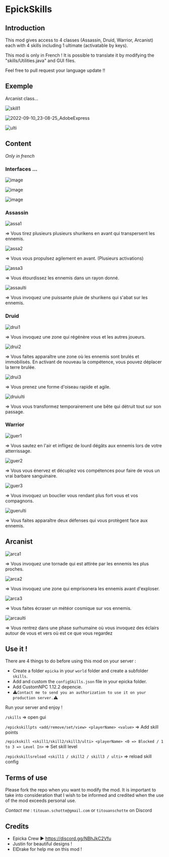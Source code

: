 # EpickSkills

## Introduction


This mod gives access to 4 classes (Assassin, Druid, Warrior, Arcanist) each with 4 skills including 1 ultimate (activatable by keys).

This mod is only in French !
It is possible to translate it by modifying the "skills/Utilities.java" and GUI files.

Feel free to pull request your language update !!


## Exemple 

Arcanist class...

![skill1](https://github.com/Titouan-Schotte/EpickSkills/assets/73279480/1fb0c6bf-50b3-4be2-aabb-5ad41d28c0bc)

![2022-09-10_23-08-25_AdobeExpress](https://github.com/Titouan-Schotte/EpickSkills/assets/73279480/b04df40e-fb71-4f2b-81ec-05dde46e8b6d)

![ulti](https://media.discordapp.net/attachments/922484979412373534/1128704082425684061/ulti_1.gif)





## Content
*Only in french*

### Interfaces ...

![image](https://github.com/Titouan-Schotte/EpickSkills/assets/73279480/d80ddf00-6307-401d-bb45-0e9c0a05e01b)

![image](https://github.com/Titouan-Schotte/EpickSkills/assets/73279480/c42bef7a-9178-461f-baaa-483bd1b83c87)

![image](https://github.com/Titouan-Schotte/EpickSkills/assets/73279480/1ac8178a-b07b-47d4-b4f7-e2453b2bfa56)


### Assassin

![assa1](https://github.com/Titouan-Schotte/EpickSkills/assets/73279480/fde6c8ab-372d-445e-a02c-e0cc56240073)

=> Vous tirez plusieurs plusieurs shurikens en avant qui transpersent les ennemis. 


![assa2](https://github.com/Titouan-Schotte/EpickSkills/assets/73279480/ac234c14-36f3-4c82-b6d0-8b005e944ff1)

=> Vous vous propulsez agilement en avant. (Plusieurs activations)


![assa3](https://github.com/Titouan-Schotte/EpickSkills/assets/73279480/c9e483b2-c3ae-4259-b609-6cdd5e715eaf)

=> Vous étourdissez les ennemis dans un rayon donné.


![assaulti](https://github.com/Titouan-Schotte/EpickSkills/assets/73279480/a1f3ca2a-7596-477a-8cfb-c1e32aaaa373)

=> Vous invoquez une puissante pluie de shurikens qui s'abat sur les ennemis.




### Druid


![drui1](https://github.com/Titouan-Schotte/EpickSkills/assets/73279480/e78b60b2-9416-4ee2-876b-3dae4ad0f88e)

=> Vous invoquez une zone qui régénère vous et les autres joueurs.


![drui2](https://github.com/Titouan-Schotte/EpickSkills/assets/73279480/5e7b43d1-5a4d-4fae-83b2-03968e8ba047)

=> Vous faites apparaître une zone où les ennemis sont brulés et immobilisés. En activant de nouveau la compétence, vous pouvez déplacer la terre brulée.


![drui3](https://github.com/Titouan-Schotte/EpickSkills/assets/73279480/c23f6024-847e-4ecf-8ff6-6e9efaa57b44)

=> Vous prenez une forme d'oiseau rapide et agile.


![druiulti](https://github.com/Titouan-Schotte/EpickSkills/assets/73279480/a8363f1d-e1d4-4b2d-96fb-330ab9a961ca)

=> Vous vous transformez temporairement une bête qui détruit tout sur son passage. 




### Warrior


![guer1](https://github.com/Titouan-Schotte/EpickSkills/assets/73279480/e77b6557-5587-423a-9ce9-245093472171)

=> Vous sautez en l'air et infligez de lourd dégâts aux ennemis lors de votre atterrissage.


![guer2](https://github.com/Titouan-Schotte/EpickSkills/assets/73279480/f69382c9-595e-4509-aed6-9c1c63066233)

=> Vous vous énervez et décuplez vos compétences pour faire de vous un vrai barbare sanguinaire. 


![guer3](https://github.com/Titouan-Schotte/EpickSkills/assets/73279480/f408b27b-cd23-4891-8857-79c65e0c7ac2)

=> Vous invoquez un bouclier vous rendant plus fort vous et vos compagnons.


![guerulti](https://github.com/Titouan-Schotte/EpickSkills/assets/73279480/71d63c4e-0415-40f1-b1c3-cc3b2f9fd9d5)

=> Vous faites apparaître deux défenses qui vous protègent face aux ennemis.




## Arcanist


![arca1](https://github.com/Titouan-Schotte/EpickSkills/assets/73279480/70fd42a3-f8d4-42bd-a68d-c25fc651c6ed)

=> Vous invoquez une tornade qui est attirée par les ennemis les plus proches.


![arca2](https://github.com/Titouan-Schotte/EpickSkills/assets/73279480/6c83f311-3626-4877-b1ed-e5ddee63fd74)

=> Vous invoquez une zone qui emprisonera les ennemis avant d'exploser. 


![arca3](https://github.com/Titouan-Schotte/EpickSkills/assets/73279480/371a995e-db1e-491b-99cc-bb76a88c592f)

=> Vous faites écraser un météor cosmique sur vos ennemis.


![arcaulti](https://github.com/Titouan-Schotte/EpickSkills/assets/73279480/66361699-ccca-4cc2-a225-bd4f28cbea62)

=> Vous rentrez dans une phase surhumaine où vous invoquez des éclairs autour de vous et vers où est ce que vous regardez






## Use it !

There are 4 things to do before using this mod on your server :

- Create a folder `epicka` in your `world` folder and create a subfolder `skills`.
- Add and custom the `configSkills.json` file in your epicka folder.
- Add CustomNPC 1.12.2 depencie.
- ⚠️`Contact me to send you an authorization to use it on your production server.`⚠️

Run your server and enjoy !

`/skills` => open gui

`/epickskillpts <add/remove/set/view> <playerName> <value>` => Add skill points

`/epickskill <skill1/skill2/skill3/ulti> <playerName> <0 => Blocked / 1 to 3 => Level In>` => Set skill level

`/epickskillsreload <skill1 / skill2 / skill3 / ulti>` => reload skill config


## Terms of use

Please fork the repo when you want to modify the mod.
It is important to take into consideration that I wish to be informed and credited when the use of the mod exceeds personal use.

*Contact me* : `titouan.schotte@gmail.com` or `titouanschotte` on Discord


## Credits

- Epicka Crew ▶️ https://discord.gg/NBhJkC2Vfu
- Justin for beautiful designs !
- ElDrake for help me on this mod !
